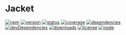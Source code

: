 # Jacket
[![npm](https://nodei.co/npm/oneagency-jacket.png?downloads=true)](https://www.npmjs.org/package/oneagency-jacket)
[![version](https://img.shields.io/npm/v/oneagency-jacket.svg)](https://www.npmjs.org/package/oneagency-jacket)
[![status](https://travis-ci.org/Crosscheck/Jacket.svg?branch=master)](https://travis-ci.org/Crosscheck/Jacket)
[![coverage](https://img.shields.io/coveralls/Crosscheck/Jacket.svg)](https://coveralls.io/github/Crosscheck/Jacket)
[![dependencies](https://david-dm.org/Crosscheck/Jacket.svg)](https://david-dm.org/Crosscheck/Jacket)
[![devDependencies](https://david-dm.org/Crosscheck/Jacket/dev-status.svg)](https://david-dm.org/Crosscheck/Jacket#info=devDependencies)
[![downloads](https://img.shields.io/npm/dm/oneagency-jacket.svg)](https://www.npmjs.org/package/oneagency-jacket)
[![license](https://img.shields.io/npm/l/oneagency-jacket.svg)](https://www.npmjs.org/package/oneagency-jacket)
[![node](https://img.shields.io/node/v/oneagency-jacket.svg)](https://www.npmjs.org/package/oneagency-jacket)
